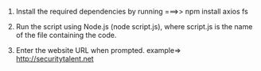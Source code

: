 1. Install the required dependencies by running ===>> 
npm install axios fs

2. Run the script using Node.js (node script.js), where script.js is the name of the file containing the code.

3. Enter the website URL when prompted. example=> http://securitytalent.net